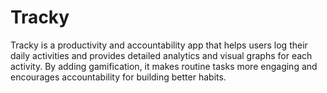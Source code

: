 # Tracky
Tracky is a productivity and accountability app that helps users log their daily activities and provides detailed analytics and visual graphs for each activity.  By adding gamification, it makes routine tasks more engaging and encourages accountability for building better habits.

